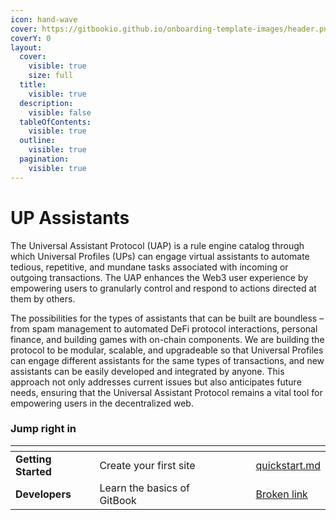```yaml
---
icon: hand-wave
cover: https://gitbookio.github.io/onboarding-template-images/header.png
coverY: 0
layout:
  cover:
    visible: true
    size: full
  title:
    visible: true
  description:
    visible: false
  tableOfContents:
    visible: true
  outline:
    visible: true
  pagination:
    visible: true
---
```


# UP Assistants

The Universal Assistant Protocol (UAP) is a rule engine catalog through which Universal Profiles (UPs) can engage virtual assistants to automate tedious, repetitive, and mundane tasks associated with incoming or outgoing transactions. The UAP enhances the Web3 user experience by empowering users to granularly control and respond to actions directed at them by others.

The possibilities for the types of assistants that can be built are boundless – from spam management to automated DeFi protocol interactions, personal finance, and building games with on-chain components. We are building the protocol to be modular, scalable, and upgradeable so that Universal Profiles can engage different assistants for the same types of transactions, and new assistants can be easily developed and integrated by anyone. This approach not only addresses current issues but also anticipates future needs, ensuring that the Universal Assistant Protocol remains a vital tool for empowering users in the decentralized web.



### Jump right in

<table data-view="cards"><thead><tr><th></th><th></th><th data-hidden data-card-cover data-type="files"></th><th data-hidden></th><th data-hidden data-card-target data-type="content-ref"></th></tr></thead><tbody><tr><td><strong>Getting Started</strong></td><td>Create your first site</td><td></td><td></td><td><a href="getting-started/quickstart.md">quickstart.md</a></td></tr><tr><td><strong>Developers</strong></td><td>Learn the basics of GitBook</td><td></td><td></td><td><a href="broken-reference">Broken link</a></td></tr></tbody></table>
